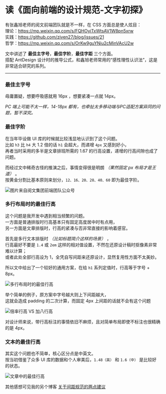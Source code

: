# 读《面向前端的设计规范-文字初探》

有张鑫旭老师的阅文前端团队就是不一样，在 CSS 方面总是使人炫目：<br />
理论：https://mp.weixin.qq.com/s/FQHOyiTxWtsAV1W8pn5xrw<br />
实践：https://github.com/ziven27/blog/issues/21<br />
哲学：https://mp.weixin.qq.com/s/OrKw9guYNiu2cMinVAcU2w<br />

文中讲述了 **最佳主字号**，**最佳字阶**，**最佳字距** 三个方面。<br />
搭配 AntDesign 设计时的推导公式，和鑫旭老师常用的“感性理性认识法”，这是非常适合研究的系列。

----

### 最佳主字号

毋庸置疑，想要呼吸感就用 16px ，想要紧凑一点就 14px。

*PC 端上可能不太一样，14-18px 都有，也牵扯太多移动端与PC适配方案异同的问题，暂不深究。*

### 最佳字阶

在当年毕设做 UI 库的时候就比较浅显地认识到了这个问题。<br />
比如 `h3` 比 `h4` 大 1.2 倍的话 `h1` 会超大，而递增 `4px` 又感到好小，<br />
再者当时采用的多半是文章排班所需的 1.67 的行高设置，递增的行高间隙也成了问题。

而经过文中稀奇古怪的推演之后，事情变得很是明朗 *（果然固定 px 布局才是王道）* 。<br />
按黄金分割比基本原则来划分，`12、16、20、28、40、60` 即为最佳字阶。

<img src="https://s1.ax1x.com/2020/10/23/BAXj74.png" alt="图片来自阅文集团前端团队公众号" style="max-width: 700px">

### 多行布局时的最佳行高

这个问题是我开发中遇到相当频繁的问题。<br />
一方面是普通排版时行高基本只有固定高度居中时有点用，<br />
另一方面是文章排版时，行高的紧凑与否非常直接的影响着感官。

首先是多行文本排版时 *（比如标题简介这样的场景）* ，<br />
行高最好不要是 `1.4` 或 `2em` 这样的相对值设置，不然在还原设计稿时抠像素非常难以计算；<br />
或者此处全部行高设为 1，全凭自写间距来还原设计，显然复用性方面不太美妙。

所以文中给出了一个较好的通用方案，在给 `h1` 系列定值时，行高等于字号 + 8px。

<img src="https://s1.ax1x.com/2020/10/23/BAXc1P.jpg" alt="多行布局时的最佳行高" style="max-width: 700px">

举个简单的例子，原方案中字号越大则上下间距越大，<br />
这就会造成 padding 的二次计算，而固定 4px 上间距的话就不会有这个问题

<img src="https://s1.ax1x.com/2020/10/23/BAXIts.jpg" alt="倍率行高 VS 加八行高" style="max-width: 700px">

对设计师来说，带行高标注的事情依旧不麻烦，且对简单布局即使不标注也很精确的是 4px。

### 文本的最佳行高

其实这个问题也不简单，核心区分点是中英文。<br />
按当初借鉴了众多 UI 库的数据和个人审美后，`1.48（英）`  和 `1.6（中）` 是比较好的状态。

<img src="https://s1.ax1x.com/2020/10/23/BAXbcV.png" alt="文章中的最佳行高" style="max-width: 700px">

其他感想可见我的另个博客 [关于间距规范的两点建议](https://github.com/forever-z-133/others/issues/98)
